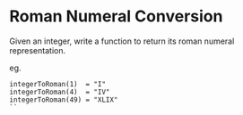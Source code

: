 # Roman Numeral Conversion

Given an integer, write a function to return its roman numeral representation.

eg.
```
integerToRoman(1)  = "I"
integerToRoman(4)  = "IV"
integerToRoman(49) = "XLIX"
``